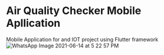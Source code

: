 # Air Quality Checker Mobile Apllication
Mobile Application for and IOT project using Flutter framework
      ![WhatsApp Image 2021-06-14 at 5 22 57 PM](https://user-images.githubusercontent.com/62693668/121888346-8435a100-cd35-11eb-90fe-d00e87b37ac3.jpeg)


